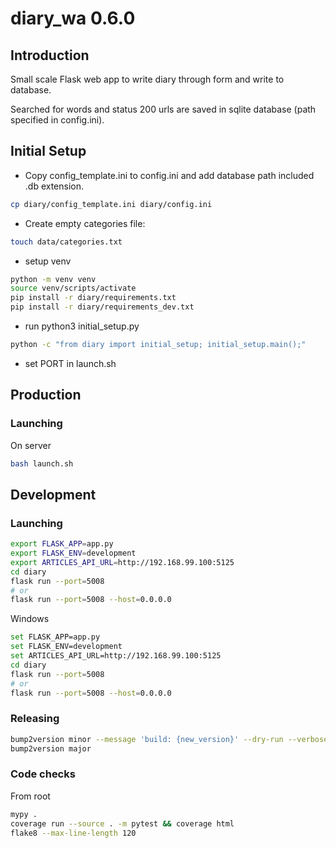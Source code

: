 # diary_wa 0.6.0

## Introduction
Small scale Flask web app to write diary through form and write to database.

Searched for words and status 200 urls are saved in sqlite database (path specified in config.ini).

## Initial Setup
- Copy config_template.ini to config.ini and add database path included .db extension.
```bash
cp diary/config_template.ini diary/config.ini
```
- Create empty categories file:
```bash
touch data/categories.txt
```
- setup venv
```bash
python -m venv venv
source venv/scripts/activate
pip install -r diary/requirements.txt
pip install -r diary/requirements_dev.txt
```
- run python3 initial_setup.py
```bash
python -c "from diary import initial_setup; initial_setup.main();"
```

- set PORT in launch.sh

## Production
### Launching
On server
```bash
bash launch.sh
```

## Development
### Launching
```bash
export FLASK_APP=app.py
export FLASK_ENV=development
export ARTICLES_API_URL=http://192.168.99.100:5125
cd diary
flask run --port=5008
# or
flask run --port=5008 --host=0.0.0.0
```
Windows
```bash
set FLASK_APP=app.py
set FLASK_ENV=development
set ARTICLES_API_URL=http://192.168.99.100:5125
cd diary
flask run --port=5008
# or
flask run --port=5008 --host=0.0.0.0
```
### Releasing
```bash
bump2version minor --message 'build: {new_version}' --dry-run --verbose
bump2version major
```

### Code checks
From root
```bash
mypy .
coverage run --source . -m pytest && coverage html
flake8 --max-line-length 120
```
